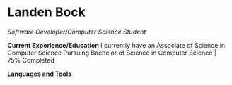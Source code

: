 # Landen Bock
*Software Developer/Computer Science Student*

**Current Experience/Education**
I currently have an Associate of Science in Computer Science
Pursuing Bachelor of Science in Computer Science | 75% Completed

**Languages and Tools**
